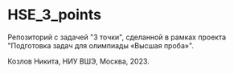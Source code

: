 # HSE_3_points
Репозиторий с задачей "3 точки", сделанной в рамках проекта "Подготовка задач для олимпиады «Высшая проба»". 

Козлов Никита, НИУ ВШЭ, Москва, 2023.
